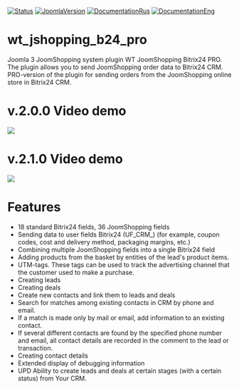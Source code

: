 [![Status](https://img.shields.io/badge/Status-stable-green.svg)]() [![JoomlaVersion](https://img.shields.io/badge/Joomla-3.9-orange.svg)]() [![DocumentationRus](https://img.shields.io/badge/Documentation-rus-blue.svg)](https://web-tolk.ru/dev/joomla-plugins/wt-joomshopping-bitrix24-pro.html) [![DocumentationEng](https://img.shields.io/badge/Documentation-eng-blueviolet.svg)](https://web-tolk.ru/en/dev/joomla-plugins/wt-joomshopping-bitrix24-pro.html)

# wt_jshopping_b24_pro
Joomla 3 JoomShopping system plugin WT JoomShopping Bitrix24 PRO. The plugin allows you to send JoomShopping order data to Bitrix24 CRM.
PRO-version of the plugin for sending orders from the JoomShopping online store in Bitrix24 CRM.

# v.2.0.0 Video demo
[![](https://img.youtube.com/vi/WwhFJbb1kBM/0.jpg)](https://www.youtube.com/watch?v=WwhFJbb1kBM)

# v.2.1.0 Video demo
[![](https://img.youtube.com/vi/pekbg9HX8_c/0.jpg)](https://www.youtube.com/watch?v=pekbg9HX8_c)



# Features
- 18 standard Bitrix24 fields, 36 JoomShopping fields
- Sending data to user fields Bitrix24 (UF_CRM_) (for example, coupon codes, cost and delivery method, packaging margins, etc.)
- Combining multiple JoomShopping fields into a single Bitrix24 field
- Adding products from the basket by entities of the lead's product items.
- UTM-tags. These tags can be used to track the advertising channel that the customer used to make a purchase.
- Creating leads
- Creating deals
- Create new contacts and link them to leads and deals
- Search for matches among existing contacts in CRM by phone and email.
- If a match is made only by mail or email, add information to an existing contact.
- If several different contacts are found by the specified phone number and email, all contact details are recorded in the comment to the lead or transaction.
- Creating contact details
- Extended display of debugging information
- UPD Ability to create leads and deals at certain stages (with a certain status) from Your CRM.
